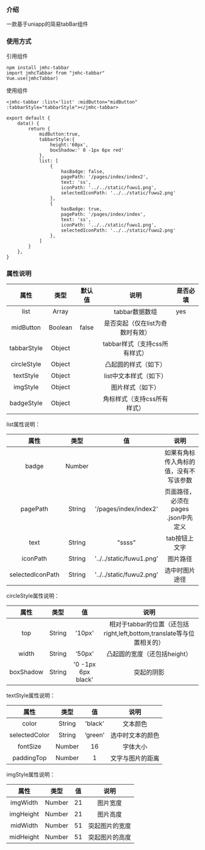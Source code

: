 ### 介绍

一款基于uniapp的简易tabBar组件

### 使用方式

引用组件

```
npm install jmhc-tabbar
import jmhcTabbar from "jmhc-tabbar"
Vue.use(jmhcTabbar)
```

使用组件

```
<jmhc-tabbar :list='list' :midButton="midButton" :tabbarStyle="tabbarStyle"></jmhc-tabbar>
```

```
export default {
	data() {
		return {
			midButton:true,
			tabbarStyle:{
				height:'60px',
				boxShadow:' 0 -1px 6px red'
			},
			list: [
				{
					hasBadge: false,
					pagePath: '/pages/index/index2',
					text: 'ss', 
					iconPath: '../../static/fuwu1.png', 
					selectedIconPath: '../../static/fuwu2.png'
				},
				{
					hasBadge: true,
					pagePath: '/pages/index/index', 
					text: 'ss', 
					iconPath: '../../static/fuwu1.png', 
					selectedIconPath: '../../static/fuwu2.png' 
				},
			]
		}
	},
}
```



### 属性说明

|    属性     |  类型   | 默认值 |               说明               | 是否必填 |
| :---------: | :-----: | :----: | :------------------------------: | -------- |
|    list     |  Array  |        |          tabbar数据数组          | yes      |
|  midButton  | Boolean | false  | 是否突起（仅在list为奇数时有效） |          |
| tabbarStyle | Object  |        |  tabbar样式（支持css所有样式）   |          |
| circleStyle | Object  |        |       凸起圆的样式（如下）       |          |
|  textStyle  | Object  |        |      list中文本样式（如下）      |          |
|  imgStyle   | Object  |        |         图片样式（如下）         |          |
| badgeStyle  | Object  |        |   角标样式（支持css所有样式）    |          |

list属性说明：

|       属性       |  类型  |            值            |                  说明                  |
| :--------------: | :----: | :----------------------: | :------------------------------------: |
|      badge       | Number |                          | 如果有角标传入角标的值，没有不写该参数 |
|     pagePath     | String |  '/pages/index/index2'   |  页面路径，必须在 pages .json中先定义  |
|       text       | String |          "ssss"          |             tab按钮上文字              |
|     iconPath     | String | '../../static/fuwu1.png' |                图片路径                |
| selectedIconPath | String | '../../static/fuwu2.png' |             选中时图片途径             |

circleStyle属性说明：

|   属性    |  类型  |         值         |                             说明                             |
| :-------: | :----: | :----------------: | :----------------------------------------------------------: |
|    top    | String |       '10px'       | 相对于tabbar的位置（还包括right,left,bottom,translate等与位置相关的） |
|   width   | String |       ‘50px’       |                 凸起圆的宽度（还包括height）                 |
| boxShadow | String | '0 -1px 6px black' |                          突起的阴影                          |

textStyle属性说明：

|     属性      |  类型  |   值    |       说明       |
| :-----------: | :----: | :-----: | :--------------: |
|     color     | String | 'black' |     文本颜色     |
| selectedColor | String | ‘green’ | 选中时文本的颜色 |
|   fontSize    | Number |   16    |     字体大小     |
|  paddingTop   | Number |    1    | 文字与图片的距离 |

imgStyle属性说明：

|   属性    |  类型  |  值  |      说明      |
| :-------: | :----: | :--: | :------------: |
| imgWidth  | Number |  21  |    图片宽度    |
| imgHeight | Number |  21  |    图片高度    |
| midWidth  | Number |  51  | 突起图片的宽度 |
| midHeight | Number |  51  | 突起图片的高度 |